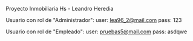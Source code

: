 Proyecto Inmobiliaria Hs - Leandro Heredia

Usuario con rol de "Administrador":
user: lea96_2@mail.com
pass: 123

Usuario con rol de "Empleado":
user: pruebas5@mail.com
pass: asdqwe
